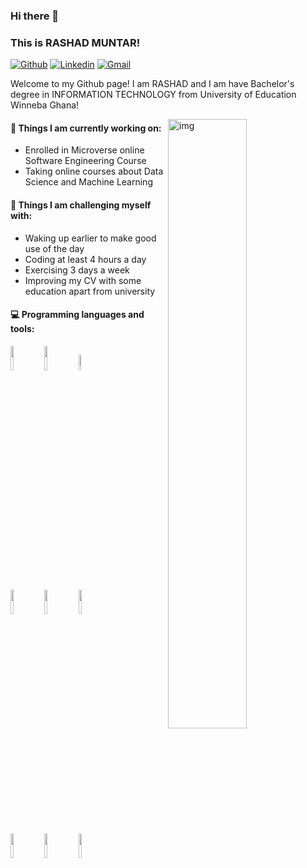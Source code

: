 ### Hi there 👋 
### This is RASHAD MUNTAR!

[![Github](https://img.shields.io/badge/-Github-000?style=flat&logo=Github&logoColor=white)](https://github.com/Rashad-Muntar)
[![Linkedin](https://img.shields.io/badge/-LinkedIn-blue?style=flat&logo=Linkedin&logoColor=white)](https://www.linkedin.com/in/rashad-muntar-70a55b1b0/)
[![Gmail](https://img.shields.io/badge/-Gmail-c14438?style=flat&logo=Gmail&logoColor=white)](mailto:muntartoure@gmail.com)

Welcome to my Github page! I am RASHAD and I am have Bachelor's degree in INFORMATION TECHNOLOGY from University of Education Winneba Ghana!  


<img align="right" alt="img" src="https://www.explore-group.com/storage/images/interruptions2.jpg" width="50%" height="auto" />

#### 🌱 Things I am currently working on: 
- Enrolled in Microverse online Software Engineering Course  
- Taking online courses about Data Science and Machine Learning 

#### :muscle: Things I am challenging myself with:
- Waking up earlier to make good use of the day
- Coding at least 4 hours a day
- Exercising 3 days a week
- Improving my CV with some education apart from university

#### :computer: Programming languages and tools: 
<p>
	

<code><img width="10%" src="https://www.vectorlogo.zone/logos/jquery/jquery-ar21.svg"></code>
<code><img width="10%" src="https://www.vectorlogo.zone/logos/javascript/javascript-ar21.svg"></code>
<code><img width="8%" src="https://www.vectorlogo.zone/logos/nodejs/nodejs-ar21.svg"></code>
<br />
<code><img width="10%" src="https://www.vectorlogo.zone/logos/reactjs/reactjs-ar21.svg"></code>
<code><img width="10%" src="https://www.vectorlogo.zone/logos/ruby-lang/ruby-lang-ar21.svg"></code>
<code><img width="10%" src="https://www.vectorlogo.zone/logos/mongodb/mongodb-ar21.svg"></code>
<br />
<code><img width="10%" src="https://www.vectorlogo.zone/logos/w3_html5/w3_html5-ar21.svg"></code>
<code><img width="10%" src="https://www.vectorlogo.zone/logos/netlifyapp_watercss/netlifyapp_watercss-ar21.svg"></code>
<code><img width="10%" src="https://www.vectorlogo.zone/logos/sass-lang/sass-lang-ar21.svg"></code>
</p>


